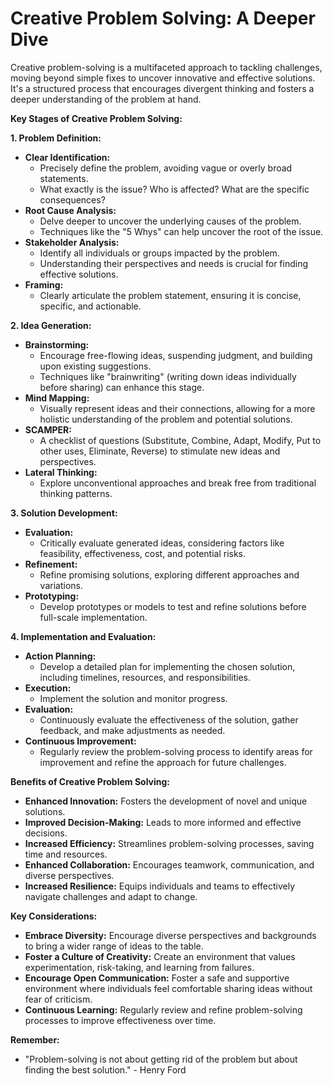 # Creative Problem Solving: A Deeper Dive

Creative problem-solving is a multifaceted approach to tackling challenges, moving beyond simple fixes to uncover innovative and effective solutions. It's a structured process that encourages divergent thinking and fosters a deeper understanding of the problem at hand.

**Key Stages of Creative Problem Solving:**

**1. Problem Definition:**

* **Clear Identification:** 
    * Precisely define the problem, avoiding vague or overly broad statements. 
    * What exactly is the issue? Who is affected? What are the specific consequences?
* **Root Cause Analysis:**
    * Delve deeper to uncover the underlying causes of the problem. 
    * Techniques like the "5 Whys" can help uncover the root of the issue.
* **Stakeholder Analysis:** 
    * Identify all individuals or groups impacted by the problem. 
    * Understanding their perspectives and needs is crucial for finding effective solutions.
* **Framing:**
    * Clearly articulate the problem statement, ensuring it is concise, specific, and actionable.

**2. Idea Generation:**

* **Brainstorming:** 
    * Encourage free-flowing ideas, suspending judgment, and building upon existing suggestions. 
    * Techniques like "brainwriting" (writing down ideas individually before sharing) can enhance this stage.
* **Mind Mapping:** 
    * Visually represent ideas and their connections, allowing for a more holistic understanding of the problem and potential solutions.
* **SCAMPER:** 
    * A checklist of questions (Substitute, Combine, Adapt, Modify, Put to other uses, Eliminate, Reverse) to stimulate new ideas and perspectives.
* **Lateral Thinking:** 
    * Explore unconventional approaches and break free from traditional thinking patterns.

**3. Solution Development:**

* **Evaluation:** 
    * Critically evaluate generated ideas, considering factors like feasibility, effectiveness, cost, and potential risks.
* **Refinement:** 
    * Refine promising solutions, exploring different approaches and variations.
* **Prototyping:** 
    * Develop prototypes or models to test and refine solutions before full-scale implementation.

**4. Implementation and Evaluation:**

* **Action Planning:** 
    * Develop a detailed plan for implementing the chosen solution, including timelines, resources, and responsibilities.
* **Execution:** 
    * Implement the solution and monitor progress.
* **Evaluation:** 
    * Continuously evaluate the effectiveness of the solution, gather feedback, and make adjustments as needed.
* **Continuous Improvement:** 
    * Regularly review the problem-solving process to identify areas for improvement and refine the approach for future challenges.

**Benefits of Creative Problem Solving:**

* **Enhanced Innovation:** Fosters the development of novel and unique solutions.
* **Improved Decision-Making:** Leads to more informed and effective decisions.
* **Increased Efficiency:** Streamlines problem-solving processes, saving time and resources.
* **Enhanced Collaboration:** Encourages teamwork, communication, and diverse perspectives.
* **Increased Resilience:** Equips individuals and teams to effectively navigate challenges and adapt to change.

**Key Considerations:**

* **Embrace Diversity:** Encourage diverse perspectives and backgrounds to bring a wider range of ideas to the table.
* **Foster a Culture of Creativity:** Create an environment that values experimentation, risk-taking, and learning from failures.
* **Encourage Open Communication:** Foster a safe and supportive environment where individuals feel comfortable sharing ideas without fear of criticism.
* **Continuous Learning:** Regularly review and refine problem-solving processes to improve effectiveness over time.

**Remember:**

* "Problem-solving is not about getting rid of the problem but about finding the best solution." - Henry Ford 

